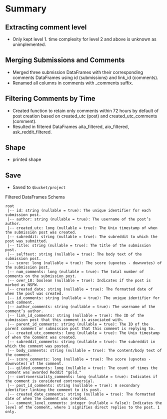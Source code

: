 # Summary

##  Extracting comment level
-   Only kept level 1. time complexity for level 2 and above is unknown as unimplemented.
##	Merging Submissions and Comments
-	Merged three submission DataFrames with their corresponding comments DataFrames using id (submissions) and link_id (comments).
-	Renamed all columns in comments with _comments suffix.
##	Filtering Comments by Time
-	Created function to retain only comments within 72 hours by default of post creation based on created_utc (post) and created_utc_comments (comment).
-	Resulted in filtered DataFrames aita_filtered, aio_filtered, ask_reddit_filtered.
##	Shape
-	printed shape
##  Save
-   Saved to `$bucket/project`


Filtered DataFrames Schema
```
root
 |-- id: string (nullable = true): The unique identifier for each submission post.
 |-- author: string (nullable = true): The username of the post’s author.
 |-- created_utc: long (nullable = true): The Unix timestamp of when the submission post was created.
 |-- subreddit: string (nullable = true): The subreddit to which the post was submitted.
 |-- title: string (nullable = true): The title of the submission post.
 |-- selftext: string (nullable = true): The body text of the submission post.
 |-- score: long (nullable = true): The score (upvotes - downvotes) of the submission post.
 |-- num_comments: long (nullable = true): The total number of comments on the submission post.
 |-- over_18: boolean (nullable = true): Indicates if the post is marked as NSFW.
 |-- created_date: string (nullable = true): The formatted date of when the post was created.
 |-- id_comments: string (nullable = true): The unique identifier for each comment.
 |-- author_comments: string (nullable = true): The username of the comment’s author.
 |-- link_id_comments: string (nullable = true): The ID of the submission post that this comment is associated with.
 |-- parent_id_comments: string (nullable = true): The ID of the parent comment or submission post that this comment is replying to.
 |-- created_utc_comments: long (nullable = true): The Unix timestamp of when the comment was created.
 |-- subreddit_comments: string (nullable = true): The subreddit in which the comment was posted.
 |-- body_comments: string (nullable = true): The content/body text of the comment.
 |-- score_comments: long (nullable = true): The score (upvotes - downvotes) of the comment.
 |-- gilded_comments: long (nullable = true): The count of times the comment was awarded Reddit "gold."
 |-- controversiality_comments: long (nullable = true): Indicates if the comment is considered controversial.
 |-- post_id_comments: string (nullable = true): A secondary identifier linking the comment to its post.
 |-- created_date_comments: string (nullable = true): The formatted date of when the comment was created.
 |-- comment_level_comments: integer (nullable = false): Indicates the level of the comment, where 1 signifies direct replies to the post. 1 only.

```
